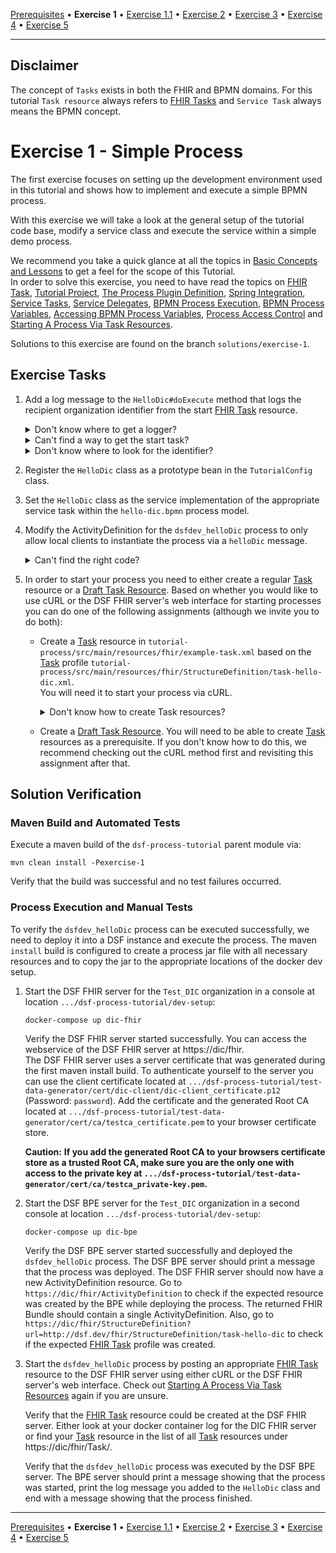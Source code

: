 [Prerequisites](prerequisites.md) • **Exercise 1** • [Exercise 1.1](exercise-1-1.md) • [Exercise 2](exercise-2.md) • [Exercise 3](exercise-3.md) • [Exercise 4](exercise-4.md) • [Exercise 5](exercise-5.md)
___
## Disclaimer
The concept of `Tasks` exists in both the FHIR and BPMN domains. For this tutorial `Task resource` always refers
to [FHIR Tasks](https://www.hl7.org/fhir/R4/task.html) and `Service Task` always means the BPMN concept.
# Exercise 1 - Simple Process
The first exercise focuses on setting up the development environment used in this tutorial and shows how to implement and execute a simple
BPMN process.

With this exercise we will take a look at the general setup of the tutorial code base, modify a service class and execute 
the service within a simple demo process.  

We recommend you take a quick glance at all the topics in [Basic Concepts and Lessons](basic-concepts-and-lessons.md) to get a 
feel for the scope of this Tutorial.  
In order to solve this exercise, you need to have read the topics on [FHIR Task](basic-concepts-and-lessons.md#task), 
[Tutorial Project](basic-concepts-and-lessons.md#tutorial-project), [The Process Plugin Definition](basic-concepts-and-lessons.md#the-process-plugin-definition), 
[Spring Integration](basic-concepts-and-lessons.md#spring-integration), [Service Tasks](basic-concepts-and-lessons.md#service-tasks), 
[Service Delegates](basic-concepts-and-lessons.md#service-delegates),
[BPMN Process Execution](basic-concepts-and-lessons.md#bpmn-process-execution), [BPMN Process Variables](basic-concepts-and-lessons.md#bpmn-process-variables), 
[Accessing BPMN Process Variables](basic-concepts-and-lessons.md#accessing-bpmn-process-variables),
[Process Access Control](basic-concepts-and-lessons.md#process-access-control) 
and [Starting A Process Via Task Resources](basic-concepts-and-lessons.md#starting-a-process-via-task-resources).

Solutions to this exercise are found on the branch `solutions/exercise-1`.

## Exercise Tasks
1. Add a log message to the `HelloDic#doExecute` method that logs the recipient organization identifier from the start [FHIR Task](http://hl7.org/fhir/R4/task.html) resource.

    <details>
        <summary>Don't know where to get a logger?</summary>
    
    This project uses slf4j. So use `LoggerFactory` to get yourself a logger instance.
    </details>
    
    <details>
        <summary>Can't find a way to get the start task?</summary>
    
    The `doExecute` method provides a `Variables` instance. Try it through this one.
    </details>
    
    <details>
        <summary>Don't know where to look for the identifier?</summary>
    
    Take a look at the official [FHIR Task](https://www.hl7.org/fhir/R4/task.html) resource, find elements that have a recipient and manoeuvre your way to those elements using the right getters. Then test which of them has the correct value.
    </details>

2. Register the `HelloDic` class as a prototype bean in the `TutorialConfig` class.
3. Set the `HelloDic` class as the service implementation of the appropriate service task within the `hello-dic.bpmn` process model.
4. Modify the ActivityDefinition for the `dsfdev_helloDic` process to only allow local clients to instantiate the process via a `helloDic` message.

    <details>
        <summary>Can't find the right code?</summary>
    
    Take a look at the [dsf-process-authorization](https://github.com/datasharingframework/dsf/blob/main/dsf-fhir/dsf-fhir-validation/src/main/resources/fhir/CodeSystem/dsf-process-authorization-1.0.0.xml) CodeSystem.
    </details>
5. In order to start your process you need to either create a regular [Task](basic-concepts-and-lessons.md#task) resource
    or a [Draft Task Resource](basic-concepts-and-lessons.md#draft-task-resources). Based on whether you would like
    to use cURL or the DSF FHIR server's web interface for starting processes you can do one of the following
    assignments (although we invite you to do both):
   * Create a [Task](basic-concepts-and-lessons.md#task) resource in `tutorial-process/src/main/resources/fhir/example-task.xml` based on the [Task](basic-concepts-and-lessons.md#task)
     profile `tutorial-process/src/main/resources/fhir/StructureDefinition/task-hello-dic.xml`.  
     You will need it to start your process via cURL.
   
        <details>
        <summary>Don't know how to create Task resources?</summary>

        Take a look at [this guide](basic-concepts-and-lessons.md#creating-task-resources-based-on-a-definition).
        </details>
   * Create a [Draft Task Resource](basic-concepts-and-lessons.md#draft-task-resources). You will need to be able
    to create [Task](basic-concepts-and-lessons.md#task) resources as a prerequisite. If you don't know how to do this, 
    we recommend checking out the cURL method first and revisiting this assignment after that.

## Solution Verification
### Maven Build and Automated Tests
Execute a maven build of the `dsf-process-tutorial` parent module via:
```
mvn clean install -Pexercise-1
```
Verify that the build was successful and no test failures occurred.

### Process Execution and Manual Tests
To verify the `dsfdev_helloDic` process can be executed successfully, we need to deploy it into a DSF instance and execute the process. The maven `install` build is configured to create a process jar file with all necessary resources and to copy the jar to the appropriate locations of the docker dev setup.

1. Start the DSF FHIR server for the `Test_DIC` organization in a console at location `.../dsf-process-tutorial/dev-setup`:
	```
	docker-compose up dic-fhir
	```
	Verify the DSF FHIR server started successfully. You can access the webservice of the DSF FHIR server at https://dic/fhir.  
	The DSF FHIR server uses a server certificate that was generated during the first maven install build. 
    To authenticate yourself to the server you can use the client certificate located at `.../dsf-process-tutorial/test-data-generator/cert/dic-client/dic-client_certificate.p12` (Password: `password`). 
    Add the certificate and the generated Root CA located at `.../dsf-process-tutorial/test-data-generator/cert/ca/testca_certificate.pem` to your browser certificate store.
	
	**Caution:** __If you add the generated Root CA to your browsers certificate store as a trusted Root CA, make sure you are 
    the only one with access to the private key at `.../dsf-process-tutorial/test-data-generator/cert/ca/testca_private-key.pem`.__

2. Start the DSF BPE server for the `Test_DIC` organization in a second console at location `.../dsf-process-tutorial/dev-setup`:
	```
	docker-compose up dic-bpe
	```
	Verify the DSF BPE server started successfully and deployed the `dsfdev_helloDic` process. 
    The DSF BPE server should print a message that the process was deployed. The DSF FHIR server should now have a new ActivityDefinition resource. Go to `https://dic/fhir/ActivityDefinition` to check if the expected resource was created by the BPE while deploying the process. The returned FHIR Bundle should contain a single ActivityDefinition. Also, go to `https://dic/fhir/StructureDefinition?url=http://dsf.dev/fhir/StructureDefinition/task-hello-dic` to check if the expected [FHIR Task](http://hl7.org/fhir/R4/task.html) profile was created.

3. Start the `dsfdev_helloDic` process by posting an appropriate [FHIR Task](http://hl7.org/fhir/R4/task.html) resource to the DSF FHIR server using either cURL or the DSF FHIR server's web interface. Check out [Starting A Process Via Task Resources](basic-concepts-and-lessons.md#starting-a-process-via-task-resources) again if you are unsure.  
	
    Verify that the  [FHIR Task](http://hl7.org/fhir/R4/task.html) resource could be created at the DSF FHIR server. Either look at your docker container log for the DIC FHIR server or find your [Task](basic-concepts-and-lessons.md#task) resource in the list of all [Task](basic-concepts-and-lessons.md#task) resources under https://dic/fhir/Task/. 
	
    Verify that the `dsfdev_helloDic` process was executed by the DSF BPE server. The BPE server should print a message showing that the process was started, print the log message you added to the `HelloDic` class and end with a message showing that the process finished.

___
[Prerequisites](prerequisites.md) • **Exercise 1** • [Exercise 1.1](exercise-1-1.md) • [Exercise 2](exercise-2.md) • [Exercise 3](exercise-3.md) • [Exercise 4](exercise-4.md) • [Exercise 5](exercise-5.md)
